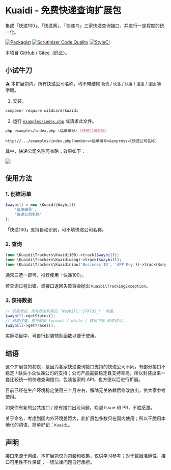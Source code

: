 # Kuaidi - 免费快递查询扩展包

集成「快递100」、「快递网」、「快递鸟」三家快递查询接口，并进行一定程度的统一化。

[![Packagist](https://img.shields.io/packagist/v/wi1dcard/kuaidi.svg)](https://packagist.org/packages/wi1dcard/kuaidi)
[![Scrutinizer Code Quality](https://scrutinizer-ci.com/g/wi1dcard/kuaidi/badges/quality-score.png?b=master)](https://scrutinizer-ci.com/g/wi1dcard/kuaidi/?branch=master)
[![StyleCI](https://github.styleci.io/repos/136556586/shield?branch=master)](https://github.styleci.io/repos/136556586)

本项目 [GitHub](https://github.com/wi1dcard/kuaidi) / [Gitee（码云）](https://gitee.com/wi1dcard/kuaidi)。

## 小试牛刀

⚠️ 本扩展包内，所有快递公司名称，均不带结尾 `物流` / `快递` / `快运` / `速递` / `速运` 等字眼。

1. 安装。

  ```bash
  composer require wi1dcard/kuaidi
  ```

2. 运行 [`examples/index.php`](examples/index.php) 或请求此文件。

  ```bash
  php examples/index.php <运单编号> [快递公司名称]
  ```

  ```
  http://.../examples/index.php?number=<运单编号>&express=[快递公司名称]
  ```

  其中，快递公司名称可省略；效果如下：

  ![](https://i.loli.net/2018/08/01/5b6180a5e13f0.png)

## 使用方法

### 1. 创建运单

```php
$waybill = new \Kuaidi\Waybill(
    '运单编号', 
    '快递公司名称'
);
```

「快递100」支持自动识别，可不填快递公司名称。

### 2. 查询

```php
(new \Kuaidi\Trackers\Kuaidi100)->track($waybill);
(new \Kuaidi\Trackers\Kuaidiwang)->track($waybill);
(new \Kuaidi\Trackers\Kuaidiniao('Business ID', 'APP Key'))->track($waybill);
```

通常三选一即可，推荐使用「快递100」。

若查询过程出错，或接口返回失败将会抛出 `Kuaidi\TrackingException`。

### 3. 获得数据

```php
// 获取状态，所有状态列表见 `Waybill::STATUS_*` 常量。
$waybill->getStatus();
// 获取详情，支持直接 foreach / while / 数组下标 形式访问。
$waybill->getTraces(); 
```

实际项目中，可自行封装辅助函数以便于使用。

## 结语

这个扩展包的初衷，是因为各家快递查询接口支持的快递公司不同，有部分接口不稳定 / 缺失小众快递公司的支持；公司产品需要稳定且支持率高，所以封装出来一套比较统一的快递查询接口，包装各家的 API，也方便以后进行扩展。

目前已经在生产环境稳定使用三个月左右，解除无关依赖后修改放出，供大家参考使用。

如果你有新的公共接口 / 原有接口出现问题，欢迎 Issue 和 PR，不胜感激。

关于命名，考虑到国内外环境差距大，此扩展包多数只在国内使用；所以干脆用本地化的词语，简单好记：`Kuaidi`。

## 声明

接口来源于网络，本扩展包仅为包装和收集，仅供学习参考；对于数据准确性、接口可用性不作保证；一切法律问题自行承担。
